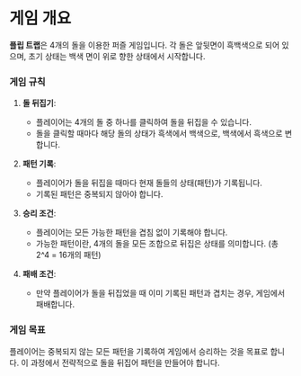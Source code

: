 # 게임 개요

**플립 트랩**은 4개의 돌을 이용한 퍼즐 게임입니다. 각 돌은 앞뒷면이 흑백색으로 되어 있으며, 초기 상태는 백색 면이 위로 향한 상태에서 시작합니다.

### 게임 규칙

1. **돌 뒤집기**:

    - 플레이어는 4개의 돌 중 하나를 클릭하여 돌을 뒤집을 수 있습니다.
    - 돌을 클릭할 때마다 해당 돌의 상태가 흑색에서 백색으로, 백색에서 흑색으로 변합니다.

2. **패턴 기록**:

    - 플레이어가 돌을 뒤집을 때마다 현재 돌들의 상태(패턴)가 기록됩니다.
    - 기록된 패턴은 중복되지 않아야 합니다.

3. **승리 조건**:

    - 플레이어는 모든 가능한 패턴을 겹침 없이 기록해야 합니다.
    - 가능한 패턴이란, 4개의 돌을 모든 조합으로 뒤집은 상태를 의미합니다. (총 2^4 = 16개의 패턴)

4. **패배 조건**:
    - 만약 플레이어가 돌을 뒤집었을 때 이미 기록된 패턴과 겹치는 경우, 게임에서 패배합니다.

### 게임 목표

플레이어는 중복되지 않는 모든 패턴을 기록하여 게임에서 승리하는 것을 목표로 합니다. 이 과정에서 전략적으로 돌을 뒤집어 패턴을 만들어야 합니다.

